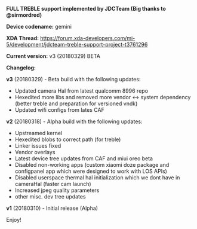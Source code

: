 **FULL TREBLE support implemented by JDCTeam (Big thanks to @sirmordred)**

**Device codename:** gemini

**XDA Thread:** https://forum.xda-developers.com/mi-5/development/jdcteam-treble-support-project-t3761296

**Current version:** v3 (20180329) BETA

**Changelog:**

**v3** (20180329) - Beta build with the following updates:
- Updated camera Hal from latest qualcomm 8996 repo
- Hexedited more libs and removed more vendor <-> system dependency (better treble and preparation for versioned vndk)
- Updated wifi configs from lates CAF

**v2** (20180318) - Alpha build with the following updates:
- Upstreamed kernel
- Hexedited blobs to correct path (for treble)
- Linker issues fixed
- Vendor overlays
- Latest device tree updates from CAF and miui oreo beta
- Disabled non-working apps (custom xiaomi doze package and configpanel app which were designed to work with LOS APIs)
- Disabled userspace thermal hal initialization which we dont have in cameraHal (faster cam launch)
- Increased jpeg quality parameters
- other misc. dev tree updates

**v1** (20180310) - Initial release (Alpha)

Enjoy!